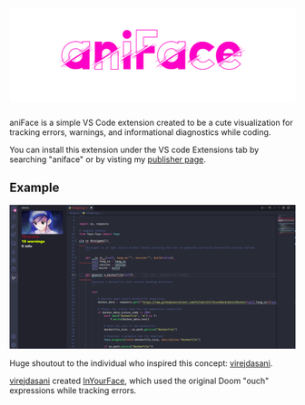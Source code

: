 <h1 align="center">
    <img src="assets/aniFace_logo.png" />
</h1>

aniFace is a simple VS Code extension created to be a cute visualization for tracking errors, warnings, and informational diagnostics while coding.

You can install this extension under the VS code Extensions tab by searching "aniface" or by visting my [publisher page](https://marketplace.visualstudio.com/publishers/hifumi1337).

## Example

<img src="assets/usage.png" alt="Example of the aniFace extension" />

<br />

Huge shoutout to the individual who inspired this concept: [virejdasani](https://github.com/virejdasani).

[virejdasani](https://github.com/virejdasani) created [InYourFace](https://github.com/virejdasani/InYourFace), which used the original Doom "ouch" expressions while tracking errors.
